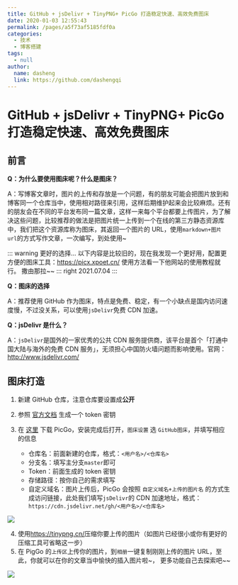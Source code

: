 ```yaml
---
title: GitHub + jsDelivr + TinyPNG+ PicGo 打造稳定快速、高效免费图床
date: 2020-01-03 12:55:43
permalink: /pages/a5f73af5185fdf0a
categories:
  - 技术
  - 博客搭建
tags:
  - null
author:
  name: dasheng
  link: https://github.com/dashengqi
---
```


# GitHub + jsDelivr + TinyPNG+ PicGo 打造稳定快速、高效免费图床

## 前言

**Q：为什么要使用图床呢？什么是图床？**

A：写博客文章时，图片的上传和存放是一个问题，有的朋友可能会把图片放到和博客同一个仓库当中，使用相对路径来引用，这样后期维护起来会比较麻烦。还有的朋友会在不同的平台发布同一篇文章，这样一来每个平台都要上传图片，为了解决这些问题，比较推荐的做法是把图片统一上传到一个在线的第三方静态资源库中，我们把这个资源库称为图床，其返回一个图片的 URL，使用`markdown+图片url`的方式写作文章，一次编写，到处使用~

<!-- more -->

::: warning 更好的选择...
以下内容是比较旧的，现在我发现一个更好用，配置更方便的图床工具：<https://picx.xpoet.cn/>
使用方法看一下他网站的使用教程就行。 撒由那拉~~
::: right
2021.07.04
:::

**Q：图床的选择**

A：推荐使用 GitHub 作为图床，特点是免费、稳定，有一个小缺点是国内访问速度慢，不过没关系，可以使用`jsDelivr`免费 CDN 加速。

**Q：jsDelivr 是什么？**

A：`jsDelivr`是国外的一家优秀的公共 CDN 服务提供商，该平台是首个「打通中国大陆与海外的免费 CDN 服务」，无须担心中国防火墙问题而影响使用。官网：<http://www.jsdelivr.com/>

## 图床打造

1. 新建 GitHub 仓库，注意仓库要设置成**公开**

2. 参照 [官方文档](https://help.github.com/en/github/authenticating-to-github/creating-a-personal-access-token-for-the-command-line) 生成一个 token 密钥

3. 在 [这里](https://github.com/Molunerfinn/picgo/releases) 下载 PicGo，安装完成后打开，`图床设置` 选 `GitHub图床`，并填写相应的信息
   - 仓库名：前面新建的仓库，格式：`<用户名>/<仓库名>`
   - 分支名：填写主分支`master`即可
   - Token：前面生成的 token 密钥
   - 存储路径：按你自己的需求填写
   - 自定义域名：图片上传后，PicGo 会按照 `自定义域名+上传的图片名` 的方式生成访问链接，此处我们填写`jsDelivr`的 CDN 加速地址，格式：`https://cdn.jsdelivr.net/gh/<用户名>/<仓库名>`

![](https://cdn.jsdelivr.net/gh/xugaoyi/image_store/blog/20200103105720.png)

4. 使用<https://tinypng.cn/>压缩你要上传的图片（如图片已经很小或你有更好的压缩工具可省略这一步）
5. 在 PigGo 的`上传区`上传你的图片，到`相册`一键复制刚刚上传的图片 URL，至此，你就可以在你的文章当中愉快的插入图片啦~， 更多功能自己去探索吧~~

![](https://cdn.jsdelivr.net/gh/xugaoyi/image_store/blog/20200103121148.png)

